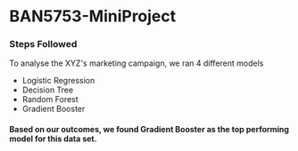 # BAN5753-MiniProject

### Steps Followed
To analyse the XYZ's marketing campaign, we ran 4 different models
- Logistic Regression
- Decision Tree
- Random Forest
- Gradient Booster

#### Based on our outcomes, we found Gradient Booster as the top performing model for this data set.

